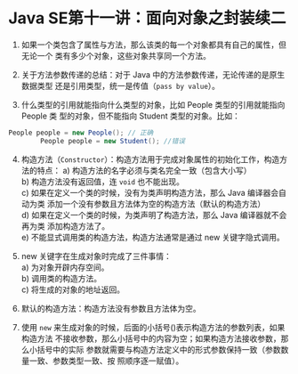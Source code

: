 # Java SE第十一讲：面向对象之封装续二
1. 如果一个类包含了属性与方法，那么该类的每一个对象都具有自己的属性，但无论一个
   类有多少个对象，这些对象共享同一个方法。


2. 关于方法参数传递的总结：对于 Java 中的方法参数传递，无论传递的是原生数据类型
   还是引用类型，统一是传值（`pass by value`）。


3. 什么类型的引用就能指向什么类型的对象，比如 People 类型的引用就能指向 People 类
   型的对象，但不能指向 Student 类型的对象。比如：

```java
People people = new People(); // 正确
        People people = new Student(); //错误
```


4. 构造方法（`Constructor`）：构造方法用于完成对象属性的初始化工作，构造方法的特点：
   a) 构造方法的名字必须与类名完全一致（包含大小写）      
   b) 构造方法没有返回值，连 `void` 也不能出现。        
   c) 如果在定义一个类的时候，没有为类声明构造方法，那么 Java 编译器会自动为类
   添加一个没有参数且方法体为空的构造方法（默认的构造方法）       
   d) 如果在定义一个类的时候，为类声明了构造方法，那么 Java 编译器就不会再为类
   添加构造方法了。         
   e) 不能显式调用类的构造方法，构造方法通常是通过 new 关键字隐式调用。


5. new 关键字在生成对象时完成了三件事情：      
   a) 为对象开辟内存空间。       
   b) 调用类的构造方法。       
   c) 将生成的对象的地址返回。


6. 默认的构造方法：构造方法没有参数且方法体为空。


7. 使用 `new` 来生成对象的时候，后面的小括号()表示构造方法的参数列表，如果构造方法
   不接收参数，那么小括号中的内容为空；如果构造方法接收参数，那么小括号中的实际
   参数就需要与构造方法定义中的形式参数保持一致（参数数量一致、参数类型一致、按
   照顺序逐一赋值）。

